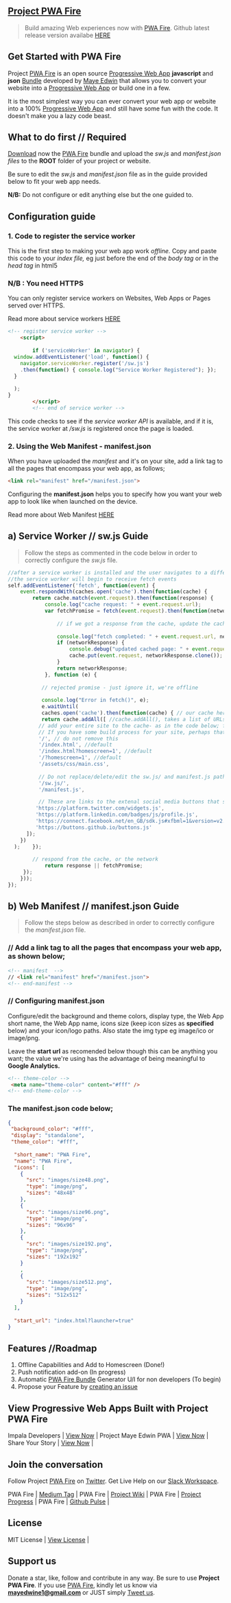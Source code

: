 ## [Project PWA Fire](https://mayeedwin.github.io/pwafire/)
>Build amazing Web experiences now with [PWA Fire](https://github.com/mayeedwin/pwafire). Github latest release version availabe [HERE](https://github.com/mayeedwin/pwafire/releases)

## Get Started with PWA Fire
Project [PWA Fire](https://twitter.com/pwafire) is an open source [Progressive Web App](https://www.linkedin.com/pulse/what-progressive-web-app-get-started-now-canaan-maye-edwin/) **javascript** and **json** [Bundle](https://github.com/mayeedwin/pwafire) developed by [Maye Edwin](https://maye.gdgmoi.com) that allows you to convert your website into a [Progressive Web App](https://www.linkedin.com/pulse/what-progressive-web-app-get-started-now-canaan-maye-edwin/) or build one in a few. 

It is the most simplest way you can ever convert your web app or website into a 100% [Progressive Web App](https://www.linkedin.com/pulse/what-progressive-web-app-get-started-now-canaan-maye-edwin/) and still have some fun with the code. It doesn't make you a lazy code beast.

## What to do first // Required
[Download](https://github.com/mayeedwin/pwafire/releases) now the [PWA Fire](https://twitter.com/pwafire) bundle and upload the *sw.js* and *manifest.json files* to the **ROOT** folder of your project or website.

Be sure to edit the *sw.js* and *manifest.json* file as in the guide provided below to fit your web app needs.

**N/B:** Do not configure or edit anything else but the one guided to.

## Configuration guide
### 1. Code to register the service worker
This is the first step to making your web app work *offline.* Copy and paste this code to your *index file,* eg just before the end of the *body tag* or in the *head tag* in html5
### N/B : You need HTTPS
You can only register service workers on Websites, Web Apps or Pages served over HTTPS.

Read more about service workers [HERE](https://developers.google.com/web/fundamentals/primers/service-workers/)

```html
<!-- register service worker -->
	<script>
	
	    if ('serviceWorker' in navigator) {
  window.addEventListener('load', function() {
    navigator.serviceWorker.register('/sw.js')
    .then(function() { console.log("Service Worker Registered"); });
  }
  
  );
}
        </script>
		<!-- end of service worker -->
```
This code checks to see if the *service worker API* is available, and if it is, the service worker at */sw.js* is registered once the page is loaded.
### 2. Using the Web Manifest - manifest.json
When you have uploaded the *manifest* and it's on your site, add a link tag to all the pages that encompass your web app, as follows;
```html
<link rel="manifest" href="/manifest.json">
```
Configuring the **manifest.json** helps you to specify how you want your web app to look like when launched on the device.

Read more about Web Manifest [HERE](https://developers.google.com/web/fundamentals/web-app-manifest/)

## a) Service Worker // sw.js Guide
>Follow the steps as commented in the code below in order to correctly configure the *sw.js* file.

```javascript
//after a service worker is installed and the user navigates to a different page or refreshes, 
//the service worker will begin to receive fetch events
self.addEventListener('fetch', function(event) {
    event.respondWith(caches.open('cache').then(function(cache) {
        return cache.match(event.request).then(function(response) {
            console.log("cache request: " + event.request.url);
            var fetchPromise = fetch(event.request).then(function(networkResponse) {
                
                // if we got a response from the cache, update the cache
                
                console.log("fetch completed: " + event.request.url, networkResponse);
                if (networkResponse) {
                    console.debug("updated cached page: " + event.request.url, networkResponse);
                    cache.put(event.request, networkResponse.clone());
                }
                return networkResponse;
            }, function (e) {
                
           // rejected promise - just ignore it, we're offline
                
           console.log("Error in fetch()", e);
           e.waitUntil(
           caches.open('cache').then(function(cache) { // our cache here is named *cache* in the caches.open()
           return cache.addAll([ //cache.addAll(), takes a list of URLs, then fetches them from the server and adds the response to the cache.
          // add your entire site to the cache- as in the code below; for offline access
          // If you have some build process for your site, perhaps that could generate the list of possible URLs that a user might load.
          '/', // do not remove this
          '/index.html', //default
          '/index.html?homescreen=1', //default
          '/?homescreen=1', //default
          '/assets/css/main.css',
               
          // Do not replace/delete/edit the sw.js/ and manifest.js paths below
          '/sw.js/',
          '/manifest.js',

          // These are links to the extenal social media buttons that should be cached if any exists.
         'https://platform.twitter.com/widgets.js',
         'https://platform.linkedin.com/badges/js/profile.js',
         'https://connect.facebook.net/en_GB/sdk.js#xfbml=1&version=v2.11&appId=128193484441134',
         'https://buttons.github.io/buttons.js'
      ]);
    })
  );    });
  
        // respond from the cache, or the network
            return response || fetchPromise;
     });
    }));
});
```
## b) Web Manifest // manifest.json Guide
>Follow the steps below as described in order to correctly configure the *manifest.json* file.

### // Add a link tag to all the pages that encompass your web app, as shown below;
```html
<!-- manifest  -->
// <link rel="manifest" href="/manifest.json">
<!-- end-manifest -->
```
### // Configuring manifest.json
Configure/edit the background and theme colors, display type, the Web App short name, the Web App name, icons size (keep icon sizes as **specified** below) and your icon/logo paths. Also state the img type eg image/ico or image/png.

Leave the **start url** as recomended below though this can be anything you want; the value we're using has the advantage of being meaningful to **Google Analytics.**

```html
<!-- theme-color -->
 <meta name="theme-color" content="#fff" />
<!-- end-theme-color -->
```
### The manifest.json code below;

```json
{   
 "background_color": "#fff",
 "display": "standalone",
 "theme_color": "#fff",
    
  "short_name": "PWA Fire",
  "name": "PWA Fire",
  "icons": [
    {
      "src": "images/size48.png",
      "type": "image/png",
      "sizes": "48x48"
    },
    {
      "src": "images/size96.png",
      "type": "image/png",
      "sizes": "96x96"
    },
    {
      "src": "images/size192.png",
      "type": "image/png",
      "sizes": "192x192"
    }
    ,
    {
      "src": "images/size512.png",
      "type": "image/png",
      "sizes": "512x512"
    }  
  ],
  
  "start_url": "index.html?launcher=true"
}
```
## Features //Roadmap
1. Offline Capabilities and Add to Homescreen (Done!) 
2. Push notification add-on (In progress)
3. Automatic [PWA Fire Bundle](https://github.com/mayeedwin/pwafire/releases) Generator U/I for non developers (To begin)
4. Propose your Feature by [creating an issue](https://github.com/mayeedwin/pwafire/issues/new)

## View Progressive Web Apps Built with Project PWA Fire

Impala Developers | [View Now](https://impaladevelopers.com) |
Project Maye Edwin PWA | [View Now](https://maye.gdgmoi.com) |
Share Your Story | [View Now](https://share.gdgmoi.com) |

## Join the conversation 
Follow Project [PWA Fire](https://twitter.com/pwafire) on [Twitter](https://twitter.com/pwafire). Get Live Help on our [Slack Workspace](https://join.slack.com/t/pwafire/shared_invite/enQtMjk1MjUzNDY5NDkyLWQzYTFhOTNjMTU2NzBjMTBhMjZkNDJkOTY0YzgxYWViNTI4YzgyZDUxNGIyYzlkM2RiZjc2NTAwMzRhMmZkZmI). 

PWA Fire | [Medium Tag](https://medium.com/tag/pwafire/latest) |
PWA Fire | [Project Wiki](https://github.com/mayeedwin/pwafire/wiki) |
PWA Fire | [Project Progress](https://github.com/mayeedwin/pwafire/projects) |
PWA Fire | [Github Pulse](https://github.com/mayeedwin/pwafire/pulse) |

## License

MIT License | [View License](https://github.com/mayeedwin/pwafire/blob/master/LICENSE) |

## Support us 
Donate a star, like, follow and contribute in any way. Be sure to use **Project PWA Fire**. If you use [PWA Fire](https://mayeedwin.github.io/pwafire/), kindly let us know via **mayedwine1@gmail.com** or JUST simply [Tweet us](https://twitter.com/pwafire).
